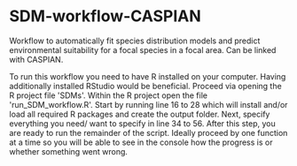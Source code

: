 # SDM-workflow-CASPIAN
Workflow to automatically fit species distribution models and predict environmental suitability for a focal species in a focal area. Can be linked with CASPIAN.

To run this workflow you need to have R installed on your computer. Having additionally installed RStudio would be beneficial. Proceed via opening the R project file 'SDMs'. Within the R project open the file 'run_SDM_workflow.R'. Start by running line 16 to 28 which will install and/or load all required R packages and create the output folder. 
Next, specify everything you need/ want to specify in line 34 to 56. After this step, you are ready to run the remainder of the script. Ideally proceed by one function at a time
so you will be able to see in the console how the progress is or whether something went wrong.

